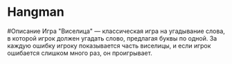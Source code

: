# Hangman
#Описание
Игра "Виселица" — классическая игра на угадывание слова, в которой игрок должен угадать слово, предлагая буквы по одной. За каждую ошибку игроку показывается часть виселицы, и если игрок ошибается слишком много раз, он проигрывает.
